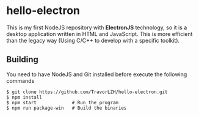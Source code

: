 hello-electron
=======

This is my first NodeJS repository with **ElectronJS** technology, so it is a desktop application written in HTML and JavaScript. This is more efficient than the legacy way (Using C/C++ to develop with a specific toolkit).

## Building

You need to have NodeJS and Git installed before execute the following commands

```
$ git clone https://github.com/TravorLZH/hello-electron.git
$ npm install
$ npm start             # Run the program
$ npm run package-win   # Build the binaries
```
